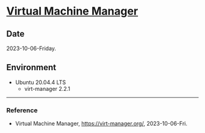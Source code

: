 # [Virtual Machine Manager](https://virt-manager.org/)

## Date

2023-10-06-Friday.

## Environment

* Ubuntu 20.04.4 LTS
  * virt-manager 2.2.1

---

### Reference
- Virtual Machine Manager, https://virt-manager.org/, 2023-10-06-Fri.
